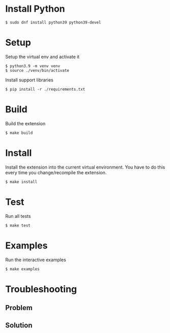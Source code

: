 # Install Python

    $ sudo dnf install python39 python39-devel

# Setup

Setup the virtual env and activate it

    $ python3.9 -m venv venv
    $ source ./venv/bin/activate

Install support libraries

    $ pip install -r ./requirements.txt

# Build

Build the extension

    $ make build

# Install

Install the extension into the current virtual environment. You have to
do this every time you change/recompile the extension.

    $ make install

# Test

Run all tests

    $ make test

# Examples

Run the interactive examples

    $ make examples

# Troubleshooting

## Problem

## Solution

